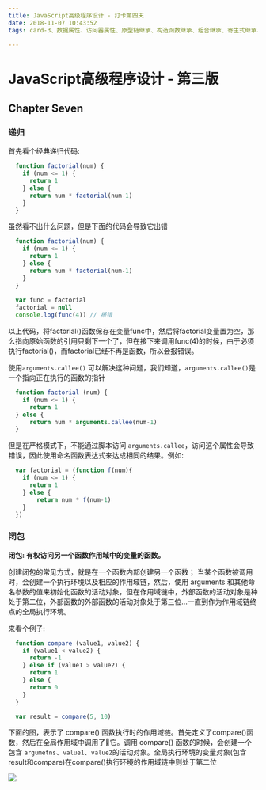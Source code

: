 ```yaml
---
title: JavaScript高级程序设计 - 打卡第四天
date: 2018-11-07 10:43:52
tags: card-3、数据属性、访问器属性、原型链继承、构造函数继承、组合继承、寄生式继承、原型式继承

---
```


# JavaScript高级程序设计 - 第三版

## Chapter Seven
### 递归
首先看个经典递归代码: 
```javascript
  function factorial(num) {
    if (num <= 1) {
      return 1
    } else {
      return num * factorial(num-1)
    }
  }
```
虽然看不出什么问题，但是下面的代码会导致它出错
```javascript
  function factorial(num) {
    if (num <= 1) {
      return 1
    } else {
      return num * factorial(num-1)
    }
  }
  
  var func = factorial
  factorial = null
  console.log(func(4)) // 报错
```
以上代码，将factorial()函数保存在变量func中，然后将factorial变量置为空，那么指向原始函数的引用只剩下一个了，但在接下来调用func(4)的时候，由于必须执行factorial()，而factorial已经不再是函数，所以会报错误。

使用`arguments.callee()` 可以解决这种问题，我们知道，`arguments.callee()`是一个指向正在执行的函数的指针
```javascript
  function factorial (num) {
    if (num <= 1) {
      return 1
  } else {
      return num * arguments.callee(num-1)
  }
```
但是在严格模式下，不能通过脚本访问 `arguments.callee`，访问这个属性会导致错误，因此使用命名函数表达式来达成相同的结果。例如:
```javascript
  var factorial = (function f(num){
    if (num <= 1) {
      return 1
    } else {
        return num * f(num-1)
    }
  })
```

### 闭包
<strong>闭包: 有权访问另一个函数作用域中的变量的函数。</strong>

创建闭包的常见方式，就是在一个函数内部创建另一个函数； 当某个函数被调用时，会创建一个执行环境以及相应的作用域链，然后，使用 arguments 和其他命名参数的值来初始化函数的活动对象，但在作用域链中，外部函数的活动对象是种处于第二位，外部函数的外部函数的活动对象处于第三位...一直到作为作用域链终点的全局执行环境。

来看个例子:
```javascript
  function compare (value1, value2) {
    if (value1 < value2) {
      return -1
    } else if (value1 > value2) {
      return 1
    } else {
      return 0
    }
  }

  var result = compare(5, 10)
```
下面的图，表示了 compare() 函数执行时的作用域链。首先定义了compare()函数，然后在全局作用域中调用了它。调用 compare() 函数的时候，会创建一个包含 `argumetns`、`value1`、`value2`的活动对象。全局执行环境的变量对象(包含result和compare)在compare()执行环境的作用域链中则处于第二位

<img src='https://github.com/PDKSophia/read-booklist/raw/master/book-image/js-red-1.png' />